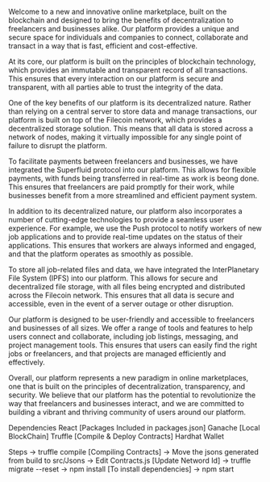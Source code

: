 Welcome to a new and innovative online marketplace, built on the blockchain and designed to bring the benefits of decentralization to freelancers and businesses alike. Our platform provides a unique and secure space for individuals and companies to connect, collaborate and transact in a way that is fast, efficient and cost-effective.

At its core, our platform is built on the principles of blockchain technology, which provides an immutable and transparent record of all transactions. This ensures that every interaction on our platform is secure and transparent, with all parties able to trust the integrity of the data.

One of the key benefits of our platform is its decentralized nature. Rather than relying on a central server to store data and manage transactions, our platform is built on top of the Filecoin network, which provides a decentralized storage solution. This means that all data is stored across a network of nodes, making it virtually impossible for any single point of failure to disrupt the platform.

To facilitate payments between freelancers and businesses, we have integrated the Superfluid protocol into our platform. This allows for flexible payments, with funds being transferred in real-time as work is beong done. This ensures that freelancers are paid promptly for their work, while businesses benefit from a more streamlined and efficient payment system.

In addition to its decentralized nature, our platform also incorporates a number of cutting-edge technologies to provide a seamless user experience. For example, we use the Push protocol to notify workers of new job applications and to provide real-time updates on the status of their applications. This ensures that workers are always informed and engaged, and that the platform operates as smoothly as possible.

To store all job-related files and data, we have integrated the InterPlanetary File System (IPFS) into our platform. This allows for secure and decentralized file storage, with all files being encrypted and distributed across the Filecoin network. This ensures that all data is secure and accessible, even in the event of a server outage or other disruption.

Our platform is designed to be user-friendly and accessible to freelancers and businesses of all sizes. We offer a range of tools and features to help users connect and collaborate, including job listings, messaging, and project management tools. This ensures that users can easily find the right jobs or freelancers, and that projects are managed efficiently and effectively.

Overall, our platform represents a new paradigm in online marketplaces, one that is built on the principles of decentralization, transparency, and security. We believe that our platform has the potential to revolutionize the way that freelancers and businesses interact, and we are committed to building a vibrant and thriving community of users around our platform.

Dependencies
React [Packages Included in packages.json]
Ganache [Local BlockChain]
Truffle [Compile & Deploy Contracts]
Hardhat Wallet

Steps
-> truffle compile [Compiling Contracts]
-> Move the jsons generated from build to src/Jsons
-> Edit Contracts.js [Update Netword Id]
-> truffle migrate --reset
-> npm install [To install dependencies]
-> npm start
